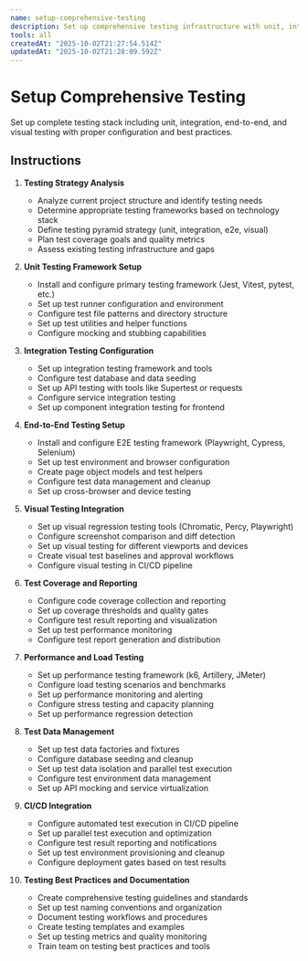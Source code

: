 ```yaml
---
name: setup-comprehensive-testing
description: Set up comprehensive testing infrastructure with unit, integration and E2E tests
tools: all
createdAt: "2025-10-02T21:27:54.514Z"
updatedAt: "2025-10-02T21:28:09.592Z"
---
```


# Setup Comprehensive Testing

Set up complete testing stack including unit, integration, end-to-end, and visual testing with proper configuration and best practices.

## Instructions

1. **Testing Strategy Analysis**
   - Analyze current project structure and identify testing needs
   - Determine appropriate testing frameworks based on technology stack
   - Define testing pyramid strategy (unit, integration, e2e, visual)
   - Plan test coverage goals and quality metrics
   - Assess existing testing infrastructure and gaps

2. **Unit Testing Framework Setup**
   - Install and configure primary testing framework (Jest, Vitest, pytest, etc.)
   - Set up test runner configuration and environment
   - Configure test file patterns and directory structure
   - Set up test utilities and helper functions
   - Configure mocking and stubbing capabilities

3. **Integration Testing Configuration**
   - Set up integration testing framework and tools
   - Configure test database and data seeding
   - Set up API testing with tools like Supertest or requests
   - Configure service integration testing
   - Set up component integration testing for frontend

4. **End-to-End Testing Setup**
   - Install and configure E2E testing framework (Playwright, Cypress, Selenium)
   - Set up test environment and browser configuration
   - Create page object models and test helpers
   - Configure test data management and cleanup
   - Set up cross-browser and device testing

5. **Visual Testing Integration**
   - Set up visual regression testing tools (Chromatic, Percy, Playwright)
   - Configure screenshot comparison and diff detection
   - Set up visual testing for different viewports and devices
   - Create visual test baselines and approval workflows
   - Configure visual testing in CI/CD pipeline

6. **Test Coverage and Reporting**
   - Configure code coverage collection and reporting
   - Set up coverage thresholds and quality gates
   - Configure test result reporting and visualization
   - Set up test performance monitoring
   - Configure test report generation and distribution

7. **Performance and Load Testing**
   - Set up performance testing framework (k6, Artillery, JMeter)
   - Configure load testing scenarios and benchmarks
   - Set up performance monitoring and alerting
   - Configure stress testing and capacity planning
   - Set up performance regression detection

8. **Test Data Management**
   - Set up test data factories and fixtures
   - Configure database seeding and cleanup
   - Set up test data isolation and parallel test execution
   - Configure test environment data management
   - Set up API mocking and service virtualization

9. **CI/CD Integration**
   - Configure automated test execution in CI/CD pipeline
   - Set up parallel test execution and optimization
   - Configure test result reporting and notifications
   - Set up test environment provisioning and cleanup
   - Configure deployment gates based on test results

10. **Testing Best Practices and Documentation**
    - Create comprehensive testing guidelines and standards
    - Set up test naming conventions and organization
    - Document testing workflows and procedures
    - Create testing templates and examples
    - Set up testing metrics and quality monitoring
    - Train team on testing best practices and tools
